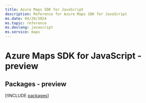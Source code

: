 ```yaml
---
title: Azure Maps SDK for JavaScript
description: Reference for Azure Maps SDK for JavaScript
ms.date: 04/29/2024
ms.topic: reference
ms.devlang: javascript
ms.service: maps
---
```

# Azure Maps SDK for JavaScript - preview
## Packages - preview
[!INCLUDE [packages](maps-index.md)]